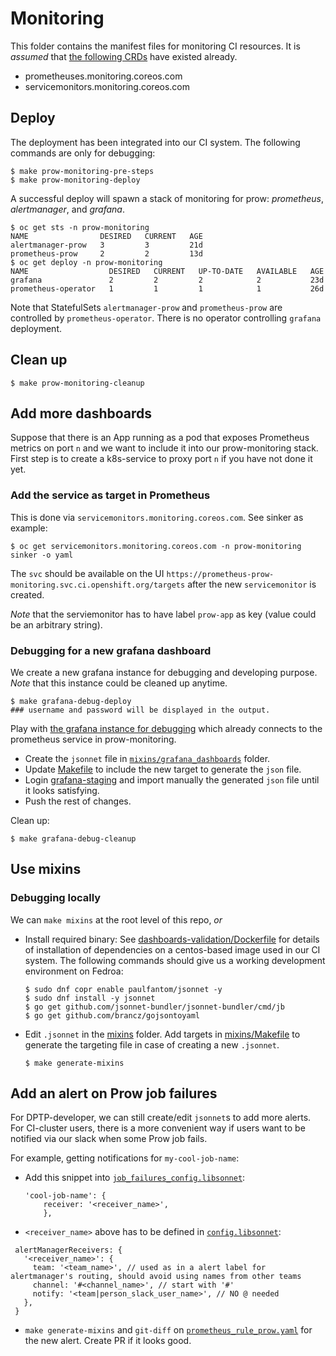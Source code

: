 # Monitoring

This folder contains the manifest files for monitoring CI resources. It is _assumed_ that [the following CRDs](https://github.com/coreos/prometheus-operator) have existed already.

* prometheuses.monitoring.coreos.com
* servicemonitors.monitoring.coreos.com

## Deploy

The deployment has been integrated into our CI system. The following commands are only for debugging:

```
$ make prow-monitoring-pre-steps
$ make prow-monitoring-deploy
```

A successful deploy will spawn a stack of monitoring for prow: _prometheus_, _alertmanager_, and _grafana_.

```
$ oc get sts -n prow-monitoring
NAME                DESIRED   CURRENT   AGE
alertmanager-prow   3         3         21d
prometheus-prow     2         2         13d
$ oc get deploy -n prow-monitoring
NAME                  DESIRED   CURRENT   UP-TO-DATE   AVAILABLE   AGE
grafana               2         2         2            2           23d
prometheus-operator   1         1         1            1           26d

```

Note that StatefulSets `alertmanager-prow` and `prometheus-prow` are controlled by `prometheus-operator`.
There is no operator controlling `grafana` deployment.

## Clean up

```
$ make prow-monitoring-cleanup
```

## Add more dashboards

Suppose that there is an App running as a pod that exposes Prometheus metrics on port `n` and we want to include it into our prow-monitoring stack.
First step is to create a k8s-service to proxy port `n` if you have not done it yet.

### Add the service as target in Prometheus

This is done via `servicemonitors.monitoring.coreos.com`. See sinker as example:

```
$ oc get servicemonitors.monitoring.coreos.com -n prow-monitoring sinker -o yaml
```

The `svc` should be available on the UI `https://prometheus-prow-monitoring.svc.ci.openshift.org/targets` after the new `servicemonitor` is created.

_Note_ that the serviemonitor has to have label `prow-app` as key (value could be an arbitrary string).

### Debugging for a new grafana dashboard

We create a new grafana instance for debugging and developing purpose. _Note_ that this instance could be cleaned up anytime.

```
$ make grafana-debug-deploy
### username and password will be displayed in the output.
```

Play with [the grafana instance for debugging](https://grafana-prow-monitoring-stage.svc.ci.openshift.org) which already connects to the prometheus service in prow-monitoring.

* Create the `jsonnet` file in [`mixins/grafana_dashboards`](mixins/grafana_dashboards) folder.
* Update [Makefile](./Makefile) to include the new target to generate the `json` file.
* Login [grafana-staging](https://grafana-prow-monitoring-stage.svc.ci.openshift.org) and import manually the generated `json` file until it looks satisfying.
* Push the rest of changes.

Clean up:

```
$ make grafana-debug-cleanup
```

## Use mixins

### Debugging locally

We can `make mixins` at the root level of this repo, _or_

* Install required binary: See [dashboards-validation/Dockerfile](https://github.com/openshift/release/blob/master/projects/origin-release/dashboards-validation/Dockerfile) for details of installation of dependencies on a centos-based image used in our CI system. The following commands should give us a working development environment on Fedroa:

    ```
    $ sudo dnf copr enable paulfantom/jsonnet -y
    $ sudo dnf install -y jsonnet
    $ go get github.com/jsonnet-bundler/jsonnet-bundler/cmd/jb
    $ go get github.com/brancz/gojsontoyaml
    ```

* Edit `.jsonnet` in the [mixins](./mixins) folder. Add targets in [mixins/Makefile](./mixins/Makefile) to generate the targeting file in case of creating a new `.jsonnet`.

    ```
    $ make generate-mixins
    ```

## Add an alert on Prow job failures

For DPTP-developer, we can still create/edit `jsonnet`s to add more alerts. For CI-cluster users, there is a more convenient way if users want to be notified via our slack when some Prow job fails.

For example, getting notifications for `my-cool-job-name`:

* Add this snippet into [`job_failures_config.libsonnet`](./mixins/prometheus/job_failures_config.libsonnet):


    ```
    'cool-job-name': { 
        receiver: '<receiver_name>', 
        }, 
    ```

* `<receiver_name>` above has to be defined in [`config.libsonnet`](./mixins/config.libsonnet):

```
 alertManagerReceivers: { 
   '<receiver_name>': { 
     team: '<team_name>', // used as in a alert label for alertmanager's routing, should avoid using names from other teams
     channel: '#<channel_name>', // start with '#'
     notify: '<team|person_slack_user_name>', // NO @ needed 
   }, 
 }
```

* `make generate-mixins` and `git-diff` on [`prometheus_rule_prow.yaml`](./mixins/prometheus_out/prometheus_rule_prow.yaml) for the new alert. Create PR if it looks good.
